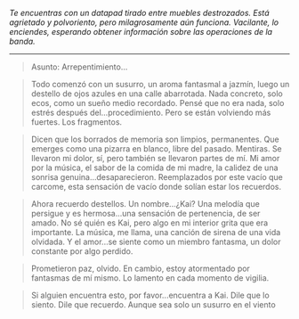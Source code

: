 _Te encuentras con un datapad tirado entre muebles destrozados. Está agrietado y polvoriento, pero milagrosamente aún funciona. Vacilante, lo enciendes, esperando obtener información sobre las operaciones de la banda._

---

> Asunto: Arrepentimiento...

> Todo comenzó con un susurro, un aroma fantasmal a jazmín, luego un destello de ojos azules en una calle abarrotada. Nada concreto, solo ecos, como un sueño medio recordado. Pensé que no era nada, solo estrés después del...procedimiento. Pero se están volviendo más fuertes. Los fragmentos.

> Dicen que los borrados de memoria son limpios, permanentes. Que emerges como una pizarra en blanco, libre del pasado. Mentiras. Se llevaron mi dolor, sí, pero también se llevaron partes de mí. Mi amor por la música, el sabor de la comida de mi madre, la calidez de una sonrisa genuina...desaparecieron. Reemplazados por este vacío que carcome, esta sensación de vacío donde solían estar los recuerdos.

> Ahora recuerdo destellos. Un nombre...¿Kai? Una melodía que persigue y es hermosa...una sensación de pertenencia, de ser amado. No sé quién es Kai, pero algo en mi interior grita que era importante. La música, me llama, una canción de sirena de una vida olvidada. Y el amor...se siente como un miembro fantasma, un dolor constante por algo perdido.

> Prometieron paz, olvido. En cambio, estoy atormentado por fantasmas de mí mismo. Lo lamento en cada momento de vigilia.

> Si alguien encuentra esto, por favor...encuentra a Kai. Dile que lo siento. Dile que recuerdo. Aunque sea solo un susurro en el viento
